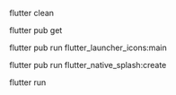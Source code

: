 flutter clean

flutter pub get

flutter pub run flutter_launcher_icons:main

flutter pub run flutter_native_splash:create

flutter run